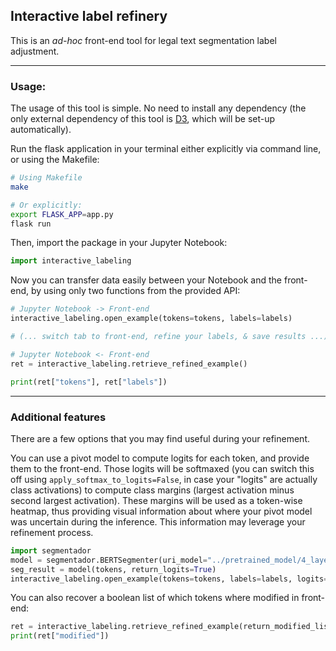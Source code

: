 ## Interactive label refinery
This is an *ad-hoc* front-end tool for legal text segmentation label adjustment.

---

### Usage:
The usage of this tool is simple. No need to install any dependency (the only external dependency of this tool is [D3](https://d3js.org/), which will be set-up automatically).

Run the flask application in your terminal either explicitly via command line, or using the Makefile:
```bash
# Using Makefile
make

# Or explicitly:
export FLASK_APP=app.py
flask run
```

Then, import the package in your Jupyter Notebook:
```python
import interactive_labeling
```

Now you can transfer data easily between your Notebook and the front-end, by using only two functions from the provided API:
```python
# Jupyter Notebook -> Front-end
interactive_labeling.open_example(tokens=tokens, labels=labels)

# (... switch tab to front-end, refine your labels, & save results ...)

# Jupyter Notebook <- Front-end
ret = interactive_labeling.retrieve_refined_example()

print(ret["tokens"], ret["labels"])
```

---

### Additional features
There are a few options that you may find useful during your refinement.

You can use a pivot model to compute logits for each token, and provide them to the front-end. Those logits will be softmaxed (you can switch this off using `apply_softmax_to_logits=False`, in case your "logits" are actually class activations) to compute class margins (largest activation minus second largest activation). These margins will be used as a token-wise heatmap, thus providing visual information about where your pivot model was uncertain during the inference. This information may leverage your refinement process.
```python
import segmentador
model = segmentador.BERTSegmenter(uri_model="../pretrained_model/4_layer_model")
seg_result = model(tokens, return_logits=True)
interactive_labeling.open_example(tokens=tokens, labels=labels, logits=seg_result.logits)
```

You can also recover a boolean list of which tokens where modified in front-end:
```python
ret = interactive_labeling.retrieve_refined_example(return_modified_list=True)
print(ret["modified"])
```
